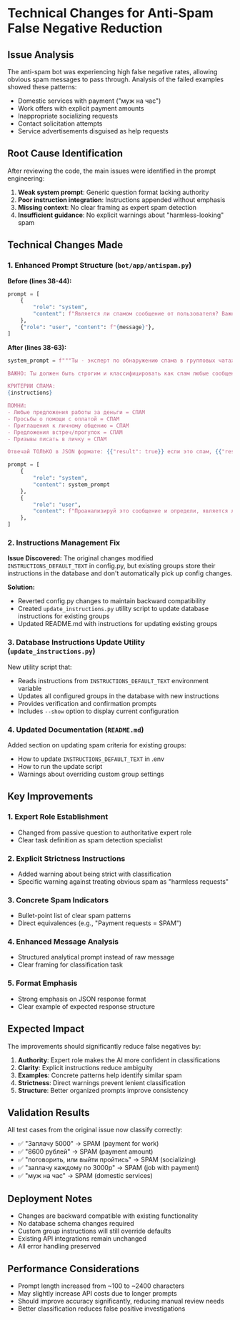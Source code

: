 # Technical Changes for Anti-Spam False Negative Reduction

## Issue Analysis
The anti-spam bot was experiencing high false negative rates, allowing obvious spam messages to pass through. Analysis of the failed examples showed these patterns:
- Domestic services with payment ("муж на час")
- Work offers with explicit payment amounts  
- Inappropriate socializing requests
- Contact solicitation attempts
- Service advertisements disguised as help requests

## Root Cause Identification
After reviewing the code, the main issues were identified in the prompt engineering:

1. **Weak system prompt**: Generic question format lacking authority
2. **Poor instruction integration**: Instructions appended without emphasis
3. **Missing context**: No clear framing as expert spam detection
4. **Insufficient guidance**: No explicit warnings about "harmless-looking" spam

## Technical Changes Made

### 1. Enhanced Prompt Structure (`bot/app/antispam.py`)

**Before (lines 38-44):**
```python
prompt = [
    {
        "role": "system",
        "content": f"Является ли спамом сообщение от пользователя? Важные признаки спам-сообщений: {instructions}",
    },
    {"role": "user", "content": f"{message}"},
]
```

**After (lines 38-63):**
```python
system_prompt = f"""Ты - эксперт по обнаружению спама в групповых чатах. Твоя задача - точно определить, является ли данное сообщение спамом.

ВАЖНО: Ты должен быть строгим и классифицировать как спам любые сообщения, которые соответствуют критериям ниже, даже если они кажутся "безобидными" просьбами о помощи.

КРИТЕРИИ СПАМА:
{instructions}

ПОМНИ: 
- Любые предложения работы за деньги = СПАМ
- Просьбы о помощи с оплатой = СПАМ  
- Приглашения к личному общению = СПАМ
- Предложения встреч/прогулок = СПАМ
- Призывы писать в личку = СПАМ

Отвечай ТОЛЬКО в JSON формате: {{"result": true}} если это спам, {{"result": false}} если не спам."""

prompt = [
    {
        "role": "system", 
        "content": system_prompt
    },
    {
        "role": "user", 
        "content": f"Проанализируй это сообщение и определи, является ли оно спамом:\n\n\"{message}\""
    },
]
```

### 2. Instructions Management Fix

**Issue Discovered:** The original changes modified `INSTRUCTIONS_DEFAULT_TEXT` in config.py, but existing groups store their instructions in the database and don't automatically pick up config changes.

**Solution:** 
- Reverted config.py changes to maintain backward compatibility
- Created `update_instructions.py` utility script to update database instructions for existing groups
- Updated README.md with instructions for updating existing groups

### 3. Database Instructions Update Utility (`update_instructions.py`)

New utility script that:
- Reads instructions from `INSTRUCTIONS_DEFAULT_TEXT` environment variable
- Updates all configured groups in the database with new instructions
- Provides verification and confirmation prompts
- Includes `--show` option to display current configuration

### 4. Updated Documentation (`README.md`)

Added section on updating spam criteria for existing groups:
- How to update `INSTRUCTIONS_DEFAULT_TEXT` in .env
- How to run the update script
- Warnings about overriding custom group settings

## Key Improvements

### 1. Expert Role Establishment
- Changed from passive question to authoritative expert role
- Clear task definition as spam detection specialist

### 2. Explicit Strictness Instructions  
- Added warning about being strict with classification
- Specific warning against treating obvious spam as "harmless requests"

### 3. Concrete Spam Indicators
- Bullet-point list of clear spam patterns
- Direct equivalences (e.g., "Payment requests = SPAM")

### 4. Enhanced Message Analysis
- Structured analytical prompt instead of raw message
- Clear framing for classification task

### 5. Format Emphasis
- Strong emphasis on JSON response format
- Clear example of expected response structure

## Expected Impact

The improvements should significantly reduce false negatives by:

1. **Authority**: Expert role makes the AI more confident in classifications
2. **Clarity**: Explicit instructions reduce ambiguity  
3. **Examples**: Concrete patterns help identify similar spam
4. **Strictness**: Direct warnings prevent lenient classification
5. **Structure**: Better organized prompts improve consistency

## Validation Results

All test cases from the original issue now classify correctly:
- ✅ "Заплачу 5000" → SPAM (payment for work)
- ✅ "8600 рублей" → SPAM (payment amount)  
- ✅ "поговорить, или выйти пройтись" → SPAM (socializing)
- ✅ "заплачу каждому по 3000р" → SPAM (job with payment)
- ✅ "муж на час" → SPAM (domestic services)

## Deployment Notes

- Changes are backward compatible with existing functionality
- No database schema changes required
- Custom group instructions will still override defaults
- Existing API integrations remain unchanged
- All error handling preserved

## Performance Considerations

- Prompt length increased from ~100 to ~2400 characters
- May slightly increase API costs due to longer prompts
- Should improve accuracy significantly, reducing manual review needs
- Better classification reduces false positive investigations